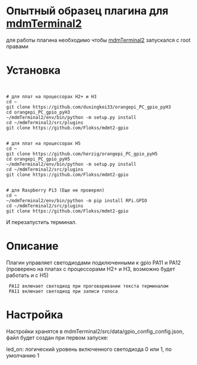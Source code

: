 # Опытный образец плагина для  [mdmTerminal2](https://github.com/Aculeasis/mdmTerminal2)

для работы плагина необходимо чтобы  [mdmTerminal2](https://github.com/Aculeasis/mdmTerminal2) запускался с root правами
# Установка
```


# для плат на процессорах H2+ и H3
cd ~
git clone https://github.com/duxingkei33/orangepi_PC_gpio_pyH3
cd orangepi_PC_gpio_pyH3
~/mdmTerminal2/env/bin/python -m setup.py install
cd ~/mdmTerminal2/src/plugins
git clone https://github.com/Flokss/mdmt2-gpio


# для плат на процессорах H5
cd ~
git clone https://github.com/herzig/orangepi_PC_gpio_pyH5
cd orangepi_PC_gpio_pyH5
~/mdmTerminal2/env/bin/python -m setup.py install
cd ~/mdmTerminal2/src/plugins
git clone https://github.com/Flokss/mdmt2-gpio


# для Raspberry Pi3 (Еще не проверял)
cd ~
~/mdmTerminal2/env/bin/python -m pip install RPi.GPIO
cd ~/mdmTerminal2/src/plugins
git clone https://github.com/Flokss/mdmt2-gpio
```
И перезапустить терминал.
# Описание
Плагин управляет светодиодами подключенными к gpio PA11 и PA12 (проверено на платах с процессорами H2+ и H3, возможно будет работать и с H5)
```
 PA12 включает светодиод при проговаривании текста терминалом
 PA11 включает светодиод при записи голоса
```
# Настройка
Настройки хранятся в mdmTerminal2/src/data/gpio_config_config.json, файл будет создан при первом запуске:

led_on: логический уровень включенного светодиода 0 или 1, по умолчанию 1

